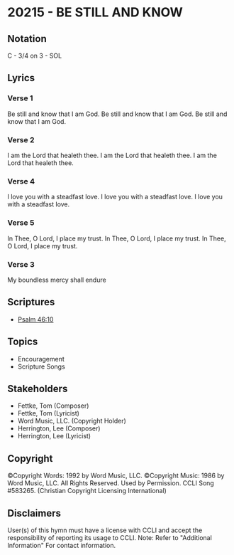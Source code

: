 # 20215 - BE STILL AND KNOW

## Notation

C - 3/4 on 3 - SOL

## Lyrics

### Verse 1

Be still and know that I am God. Be still and know that I am God. Be still and know that I am God.

### Verse 2

I am the Lord that healeth thee.  I am the Lord that healeth thee.  I am the Lord that healeth thee.

### Verse 4

I love you with a steadfast love. I love you with a steadfast love.  I love you with a steadfast love. 

### Verse 5

In Thee, O Lord, I place my trust. In Thee, O Lord, I place my trust. In Thee, O Lord, I place my trust.

### Verse 3

My boundless mercy shall endure


## Scriptures

- [Psalm 46:10](https://www.biblegateway.com/passage/?search=Psalm%2046%3A10)

## Topics

- Encouragement
- Scripture Songs

## Stakeholders

- Fettke, Tom (Composer)
- Fettke, Tom (Lyricist)
- Word Music, LLC. (Copyright Holder)
- Herrington, Lee (Composer)
- Herrington, Lee (Lyricist)

## Copyright

©Copyright Words: 1992 by Word Music, LLC.  ©Copyright Music: 1986 by Word Music, LLC. All Rights Reserved. Used by Permission. CCLI Song #583265.
(Christian Copyright Licensing International)

## Disclaimers

User(s) of this hymn must have a license with CCLI and accept the responsibility of reporting its usage to CCLI.
Note: Refer to "Additional Information" For contact information.

